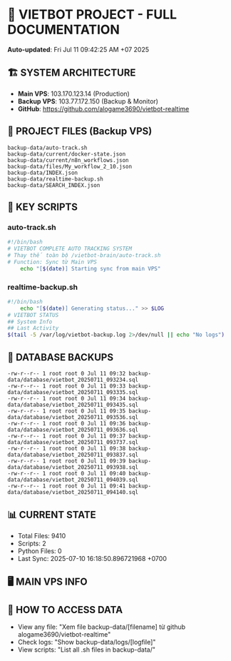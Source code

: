 # 🤖 VIETBOT PROJECT - FULL DOCUMENTATION
**Auto-updated**: Fri Jul 11 09:42:25 AM +07 2025

## 🏗️ SYSTEM ARCHITECTURE
- **Main VPS**: 103.170.123.14 (Production)
- **Backup VPS**: 103.77.172.150 (Backup & Monitor)
- **GitHub**: https://github.com/alogame3690/vietbot-realtime

## 📁 PROJECT FILES (Backup VPS)
```
backup-data/auto-track.sh
backup-data/current/docker-state.json
backup-data/current/n8n_workflows.json
backup-data/files/My_workflow_2_10.json
backup-data/INDEX.json
backup-data/realtime-backup.sh
backup-data/SEARCH_INDEX.json
```

## 🔧 KEY SCRIPTS
### auto-track.sh
```bash
#!/bin/bash
# VIETBOT COMPLETE AUTO TRACKING SYSTEM
# Thay thế toàn bộ /vietbot-brain/auto-track.sh
# Function: Sync từ Main VPS
    echo "[$(date)] Starting sync from main VPS"
```
### realtime-backup.sh
```bash
#!/bin/bash
    echo "[$(date)] Generating status..." >> $LOG
# VIETBOT STATUS
## System Info
## Last Activity
$(tail -5 /var/log/vietbot-backup.log 2>/dev/null || echo "No logs")
```

## 💾 DATABASE BACKUPS
```
-rw-r--r-- 1 root root 0 Jul 11 09:32 backup-data/database/vietbot_20250711_093234.sql
-rw-r--r-- 1 root root 0 Jul 11 09:33 backup-data/database/vietbot_20250711_093335.sql
-rw-r--r-- 1 root root 0 Jul 11 09:34 backup-data/database/vietbot_20250711_093435.sql
-rw-r--r-- 1 root root 0 Jul 11 09:35 backup-data/database/vietbot_20250711_093536.sql
-rw-r--r-- 1 root root 0 Jul 11 09:36 backup-data/database/vietbot_20250711_093636.sql
-rw-r--r-- 1 root root 0 Jul 11 09:37 backup-data/database/vietbot_20250711_093737.sql
-rw-r--r-- 1 root root 0 Jul 11 09:38 backup-data/database/vietbot_20250711_093837.sql
-rw-r--r-- 1 root root 0 Jul 11 09:39 backup-data/database/vietbot_20250711_093938.sql
-rw-r--r-- 1 root root 0 Jul 11 09:40 backup-data/database/vietbot_20250711_094039.sql
-rw-r--r-- 1 root root 0 Jul 11 09:41 backup-data/database/vietbot_20250711_094140.sql
```

## 📊 CURRENT STATE
- Total Files: 9410
- Scripts: 2
- Python Files: 0
- Last Sync: 2025-07-10 16:18:50.896721968 +0700

## 🖥️ MAIN VPS INFO


## 🚨 HOW TO ACCESS DATA
- View any file: "Xem file backup-data/[filename] từ github alogame3690/vietbot-realtime"
- Check logs: "Show backup-data/logs/[logfile]"
- View scripts: "List all .sh files in backup-data/"
